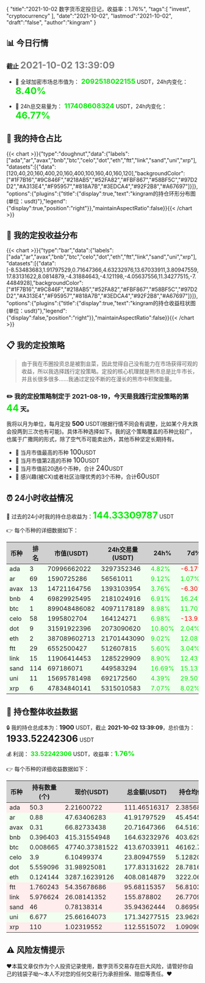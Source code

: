 {
"title":"2021-10-02 数字货币定投日记，收益率：1.76%",
"tags":[
"invest",
"cryptocurrency"
],
"date":"2021-10-02",
"lastmod":"2021-10-02",
"draft":"false",
"author":"kingram"
}

##  📊 今日行情
### 截止 <font color=grey size=5 >**2021-10-02 13:39:09**</font>
- 🍖 全球加密市场总市值为：<font color=#00EC00 size=4 > **2092518022155**</font> USDT，24h内变化：<font color=#00EC00 size=5 > **8.40%**</font>

- 🍤 24h总交易量为：<font color=#00EC00 size=4 > **117408608324**</font> USDT，24h内变化：<font color=#00EC00 size=5 > **46.77%**</font>

## 🎨 我的持仓占比
{{< chart >}}{"type":"doughnut","data":{"labels":["ada","ar","avax","bnb","btc","celo","dot","eth","ftt","link","sand","uni","xrp"],"datasets":[{"data":[120,40,20,160,400,20,160,400,100,160,40,160,120],"backgroundColor":["#1F7B16","#9C846F","#218AB5","#52FA82","#FBF867","#58BF5C","#97D2D2","#A313E4","#F95957","#818A7B","#3EDCA4","#92F2B8","#A67697"]}]},"options":{"plugins":{"title":{"display":true,"text":"kingram的持仓环形分布图(单位：usdt)"},"legend":{"display":true,"position":"right"}},"maintainAspectRatio":false}}{{< /chart >}}

## 🍺 我的定投收益分布
{{< chart >}}{"type":"bar","data":{"labels":["ada","ar","avax","bnb","btc","celo","dot","eth","ftt","link","sand","uni","xrp"],"datasets":[{"data":[-8.53483683,1.91797529,0.71647366,4.63232976,13.67033911,3.80947559,17.83131622,8.0814879,-4.31884643,-4.121198,-4.05637556,11.34277515,-7.4484928],"backgroundColor":["#1F7B16","#9C846F","#218AB5","#52FA82","#FBF867","#58BF5C","#97D2D2","#A313E4","#F95957","#818A7B","#3EDCA4","#92F2B8","#A67697"]}]},"options":{"plugins":{"title":{"display":true,"text":"kingram的持仓收益柱状图(单位：usdt)"},"legend":{"display":false,"position":"right"}},"maintainAspectRatio":false}}{{< /chart >}}

## 📋 我的定投策略

> 由于我在币圈投资总是被割韭菜，因此觉得自己没有能力在市场获得可观的收益，所以我选择践行定投策略。定投的核心机理就是熊市总是比牛市长，并且长很多很多……我通过定投不断的在漫长的熊市中积聚能量。

### ✏️ 我的定投策略制定于 **2021-08-19**，今天是我践行定投策略的第<font color=#00EC00 size=5 > **44**</font> 天。
我将以月为单位，每月定投 <font size=3 ><strong> 500 </strong></font> USDT(根据行情不同会有调整，比如某个月大跌会投两到三次也有可能)。具体币种选择如下。我的这个策略覆盖的币种比较广，也属于广撒网的形式，除了空气币可能卖出外，其他币种坚定长期持有。

- 🥇 当月市值最高的币种 <font size=4 >100</font>USDT
- 🥈 当月市值第2高的币种 <font size=4 >100</font>USDT
- 🥉 当月市值前20选6个币种，合计 <font size=4 >240</font>USDT
- 🏅 感兴趣(被CX)或者社区治理优秀的3个币种，合计<font size=4 >60</font>USDT

## ⏰ 24小时收益情况
📌 过去的24小时我的持仓总收益为：<font color=#00EC00 size=5 >**144.33309787**</font> USDT

👉 每个币种的详细数据如下：
<table>
    <thead><tr bgcolor="#d0d0d0" ><th>币种</th><th>排名</th><th>市值(USDT)</th><th>24h交易量(USDT)</th><th>24h%</th><th>7d%</th><th>24h收益</th></tr></thead>
    <tbody>
    <tr>
        <td bgcolor=#F0FFF0>ada</td>
        <td bgcolor=#F0FFF0>3</td>
        <td bgcolor=#F0FFF0>70996662022</td>
        <td bgcolor=#F0FFF0>3297352346</td>
        <td bgcolor=#F0FFF0><font color=#00EC00>4.82%</font></td>
        <td bgcolor=#F0FFF0><font color=#FF0000>-6.17%</font></td>
        <td bgcolor=#F0FFF0><font color=#00EC00 size=3 ><strong>5.12260674</strong></font></td>
    </tr>
    <tr>
        <td bgcolor=#F0FFF0>ar</td>
        <td bgcolor=#F0FFF0>69</td>
        <td bgcolor=#F0FFF0>1590725286</td>
        <td bgcolor=#F0FFF0>56561011</td>
        <td bgcolor=#F0FFF0><font color=#00EC00>9.12%</font></td>
        <td bgcolor=#F0FFF0><font color=#00EC00>1.07%</font></td>
        <td bgcolor=#F0FFF0><font color=#00EC00 size=3 ><strong>3.50478011</strong></font></td>
    </tr>
    <tr>
        <td bgcolor=#F0FFF0>avax</td>
        <td bgcolor=#F0FFF0>13</td>
        <td bgcolor=#F0FFF0>14721164756</td>
        <td bgcolor=#F0FFF0>1393103954</td>
        <td bgcolor=#F0FFF0><font color=#00EC00>3.76%</font></td>
        <td bgcolor=#F0FFF0><font color=#FF0000>-6.30%</font></td>
        <td bgcolor=#F0FFF0><font color=#00EC00 size=3 ><strong>0.75051393</strong></font></td>
    </tr>
    <tr>
        <td bgcolor=#F0FFF0>bnb</td>
        <td bgcolor=#F0FFF0>4</td>
        <td bgcolor=#F0FFF0>69829925495</td>
        <td bgcolor=#F0FFF0>2181024916</td>
        <td bgcolor=#F0FFF0><font color=#00EC00>6.91%</font></td>
        <td bgcolor=#F0FFF0><font color=#00EC00>16.24%</font></td>
        <td bgcolor=#F0FFF0><font color=#00EC00 size=3 ><strong>10.63537863</strong></font></td>
    </tr>
    <tr>
        <td bgcolor=#F0FFF0>btc</td>
        <td bgcolor=#F0FFF0>1</td>
        <td bgcolor=#F0FFF0>899048486082</td>
        <td bgcolor=#F0FFF0>40971178189</td>
        <td bgcolor=#F0FFF0><font color=#00EC00>8.98%</font></td>
        <td bgcolor=#F0FFF0><font color=#00EC00>11.70%</font></td>
        <td bgcolor=#F0FFF0><font color=#00EC00 size=3 ><strong>34.07014995</strong></font></td>
    </tr>
    <tr>
        <td bgcolor=#F0FFF0>celo</td>
        <td bgcolor=#F0FFF0>58</td>
        <td bgcolor=#F0FFF0>1995802704</td>
        <td bgcolor=#F0FFF0>164124271</td>
        <td bgcolor=#F0FFF0><font color=#00EC00>6.98%</font></td>
        <td bgcolor=#F0FFF0><font color=#FF0000>-13.91%</font></td>
        <td bgcolor=#F0FFF0><font color=#00EC00 size=3 ><strong>1.55294155</strong></font></td>
    </tr>
    <tr>
        <td bgcolor=#F0FFF0>dot</td>
        <td bgcolor=#F0FFF0>9</td>
        <td bgcolor=#F0FFF0>31591922396</td>
        <td bgcolor=#F0FFF0>2073090620</td>
        <td bgcolor=#F0FFF0><font color=#00EC00>10.80%</font></td>
        <td bgcolor=#F0FFF0><font color=#00EC00>2.04%</font></td>
        <td bgcolor=#F0FFF0><font color=#00EC00 size=3 ><strong>17.33475092</strong></font></td>
    </tr>
    <tr>
        <td bgcolor=#F0FFF0>eth</td>
        <td bgcolor=#F0FFF0>2</td>
        <td bgcolor=#F0FFF0>387089602713</td>
        <td bgcolor=#F0FFF0>21701443090</td>
        <td bgcolor=#F0FFF0><font color=#00EC00>9.02%</font></td>
        <td bgcolor=#F0FFF0><font color=#00EC00>12.08%</font></td>
        <td bgcolor=#F0FFF0><font color=#00EC00 size=3 ><strong>33.77870203</strong></font></td>
    </tr>
    <tr>
        <td bgcolor=#F0FFF0>ftt</td>
        <td bgcolor=#F0FFF0>29</td>
        <td bgcolor=#F0FFF0>6552500427</td>
        <td bgcolor=#F0FFF0>512607815</td>
        <td bgcolor=#F0FFF0><font color=#00EC00>5.60%</font></td>
        <td bgcolor=#F0FFF0><font color=#00EC00>3.04%</font></td>
        <td bgcolor=#F0FFF0><font color=#00EC00 size=3 ><strong>5.0737535</strong></font></td>
    </tr>
    <tr>
        <td bgcolor=#F0FFF0>link</td>
        <td bgcolor=#F0FFF0>15</td>
        <td bgcolor=#F0FFF0>11906414453</td>
        <td bgcolor=#F0FFF0>1285229909</td>
        <td bgcolor=#F0FFF0><font color=#00EC00>8.90%</font></td>
        <td bgcolor=#F0FFF0><font color=#00EC00>12.43%</font></td>
        <td bgcolor=#F0FFF0><font color=#00EC00 size=3 ><strong>12.73331759</strong></font></td>
    </tr>
    <tr>
        <td bgcolor=#F0FFF0>sand</td>
        <td bgcolor=#F0FFF0>114</td>
        <td bgcolor=#F0FFF0>697186071</td>
        <td bgcolor=#F0FFF0>449583294</td>
        <td bgcolor=#F0FFF0><font color=#00EC00>16.69%</font></td>
        <td bgcolor=#F0FFF0><font color=#00EC00>15.13%</font></td>
        <td bgcolor=#F0FFF0><font color=#00EC00 size=3 ><strong>5.14060589</strong></font></td>
    </tr>
    <tr>
        <td bgcolor=#F0FFF0>uni</td>
        <td bgcolor=#F0FFF0>11</td>
        <td bgcolor=#F0FFF0>15695781498</td>
        <td bgcolor=#F0FFF0>692172560</td>
        <td bgcolor=#F0FFF0><font color=#00EC00>4.39%</font></td>
        <td bgcolor=#F0FFF0><font color=#00EC00>29.50%</font></td>
        <td bgcolor=#F0FFF0><font color=#00EC00 size=3 ><strong>7.2029697</strong></font></td>
    </tr>
    <tr>
        <td bgcolor=#F0FFF0>xrp</td>
        <td bgcolor=#F0FFF0>6</td>
        <td bgcolor=#F0FFF0>47834840141</td>
        <td bgcolor=#F0FFF0>5315010583</td>
        <td bgcolor=#F0FFF0><font color=#00EC00>7.07%</font></td>
        <td bgcolor=#F0FFF0><font color=#00EC00>8.02%</font></td>
        <td bgcolor=#F0FFF0><font color=#00EC00 size=3 ><strong>7.43262733</strong></font></td>
    </tr>
    </tbody>
</table>

## 🎯 持仓整体收益数据

🔒 我的持仓总成本为：<font size=3 >**1900**</font> USDT，截止 **2021-10-02 13:39:09**，总价值为：<font  size=5 >**1933.52242306**</font> USDT

💰 利润： <font color=#00EC00 size=3 >**33.52242306**</font> USDT，收益率：<font color=#00EC00 size=4 >**1.76%**</font>

👉 每个币种的详细收益数据如下：

<table>
    <thead><tr bgcolor="#d0d0d0" ><th>币种</th><th>持有数量(个)</th><th>现价(USDT)</th><th>总金额(USDT)</th><th>持仓均价(USDT)</th><th>成本(USDT)</th><th>利润(USDT)</th><th>收益率</th></tr></thead>
    <tbody>
    <tr>
        <td bgcolor=#FFECEC>ada</td>
        <td bgcolor=#FFECEC>50.3</td>
        <td bgcolor=#FFECEC>2.21600722</td>
        <td bgcolor=#FFECEC>111.46516317</td>
        <td bgcolor=#FFECEC>2.38568588</td>
        <td bgcolor=#FFECEC>120</td>
        <td bgcolor=#FFECEC>-8.53483683</td>
        <td bgcolor=#FFECEC><font color=#FF0000 size=3 ><strong>-7.11%</strong></font></td>
    </tr>
    <tr>
        <td bgcolor=#F0FFF0>ar</td>
        <td bgcolor=#F0FFF0>0.88</td>
        <td bgcolor=#F0FFF0>47.63406283</td>
        <td bgcolor=#F0FFF0>41.91797529</td>
        <td bgcolor=#F0FFF0>45.45454545</td>
        <td bgcolor=#F0FFF0>40</td>
        <td bgcolor=#F0FFF0>1.91797529</td>
        <td bgcolor=#F0FFF0><font color=#00EC00 size=3 ><strong>4.79%</strong></font></td>
    </tr>
    <tr>
        <td bgcolor=#F0FFF0>avax</td>
        <td bgcolor=#F0FFF0>0.31</td>
        <td bgcolor=#F0FFF0>66.82733438</td>
        <td bgcolor=#F0FFF0>20.71647366</td>
        <td bgcolor=#F0FFF0>64.51612903</td>
        <td bgcolor=#F0FFF0>20</td>
        <td bgcolor=#F0FFF0>0.71647366</td>
        <td bgcolor=#F0FFF0><font color=#00EC00 size=3 ><strong>3.58%</strong></font></td>
    </tr>
    <tr>
        <td bgcolor=#F0FFF0>bnb</td>
        <td bgcolor=#F0FFF0>0.396403</td>
        <td bgcolor=#F0FFF0>415.31554948</td>
        <td bgcolor=#F0FFF0>164.63232976</td>
        <td bgcolor=#F0FFF0>403.62963953</td>
        <td bgcolor=#F0FFF0>160</td>
        <td bgcolor=#F0FFF0>4.63232976</td>
        <td bgcolor=#F0FFF0><font color=#00EC00 size=3 ><strong>2.90%</strong></font></td>
    </tr>
    <tr>
        <td bgcolor=#F0FFF0>btc</td>
        <td bgcolor=#F0FFF0>0.008665</td>
        <td bgcolor=#F0FFF0>47740.37381522</td>
        <td bgcolor=#F0FFF0>413.67033911</td>
        <td bgcolor=#F0FFF0>46162.72360069</td>
        <td bgcolor=#F0FFF0>400</td>
        <td bgcolor=#F0FFF0>13.67033911</td>
        <td bgcolor=#F0FFF0><font color=#00EC00 size=3 ><strong>3.42%</strong></font></td>
    </tr>
    <tr>
        <td bgcolor=#F0FFF0>celo</td>
        <td bgcolor=#F0FFF0>3.9</td>
        <td bgcolor=#F0FFF0>6.10499374</td>
        <td bgcolor=#F0FFF0>23.80947559</td>
        <td bgcolor=#F0FFF0>5.12820513</td>
        <td bgcolor=#F0FFF0>20</td>
        <td bgcolor=#F0FFF0>3.80947559</td>
        <td bgcolor=#F0FFF0><font color=#00EC00 size=3 ><strong>19.05%</strong></font></td>
    </tr>
    <tr>
        <td bgcolor=#F0FFF0>dot</td>
        <td bgcolor=#F0FFF0>5.559096</td>
        <td bgcolor=#F0FFF0>31.98925081</td>
        <td bgcolor=#F0FFF0>177.83131622</td>
        <td bgcolor=#F0FFF0>28.78165802</td>
        <td bgcolor=#F0FFF0>160</td>
        <td bgcolor=#F0FFF0>17.83131622</td>
        <td bgcolor=#F0FFF0><font color=#00EC00 size=3 ><strong>11.14%</strong></font></td>
    </tr>
    <tr>
        <td bgcolor=#F0FFF0>eth</td>
        <td bgcolor=#F0FFF0>0.124144</td>
        <td bgcolor=#F0FFF0>3287.16239126</td>
        <td bgcolor=#F0FFF0>408.0814879</td>
        <td bgcolor=#F0FFF0>3222.06469906</td>
        <td bgcolor=#F0FFF0>400</td>
        <td bgcolor=#F0FFF0>8.0814879</td>
        <td bgcolor=#F0FFF0><font color=#00EC00 size=3 ><strong>2.02%</strong></font></td>
    </tr>
    <tr>
        <td bgcolor=#FFECEC>ftt</td>
        <td bgcolor=#FFECEC>1.760243</td>
        <td bgcolor=#FFECEC>54.35678686</td>
        <td bgcolor=#FFECEC>95.68115357</td>
        <td bgcolor=#FFECEC>56.81033812</td>
        <td bgcolor=#FFECEC>100</td>
        <td bgcolor=#FFECEC>-4.31884643</td>
        <td bgcolor=#FFECEC><font color=#FF0000 size=3 ><strong>-4.32%</strong></font></td>
    </tr>
    <tr>
        <td bgcolor=#FFECEC>link</td>
        <td bgcolor=#FFECEC>5.976624</td>
        <td bgcolor=#FFECEC>26.08141352</td>
        <td bgcolor=#FFECEC>155.878802</td>
        <td bgcolor=#FFECEC>26.77096635</td>
        <td bgcolor=#FFECEC>160</td>
        <td bgcolor=#FFECEC>-4.121198</td>
        <td bgcolor=#FFECEC><font color=#FF0000 size=3 ><strong>-2.58%</strong></font></td>
    </tr>
    <tr>
        <td bgcolor=#FFECEC>sand</td>
        <td bgcolor=#FFECEC>46</td>
        <td bgcolor=#FFECEC>0.78138314</td>
        <td bgcolor=#FFECEC>35.94362444</td>
        <td bgcolor=#FFECEC>0.86956522</td>
        <td bgcolor=#FFECEC>40</td>
        <td bgcolor=#FFECEC>-4.05637556</td>
        <td bgcolor=#FFECEC><font color=#FF0000 size=3 ><strong>-10.14%</strong></font></td>
    </tr>
    <tr>
        <td bgcolor=#F0FFF0>uni</td>
        <td bgcolor=#F0FFF0>6.677</td>
        <td bgcolor=#F0FFF0>25.66164073</td>
        <td bgcolor=#F0FFF0>171.34277515</td>
        <td bgcolor=#F0FFF0>23.96285757</td>
        <td bgcolor=#F0FFF0>160</td>
        <td bgcolor=#F0FFF0>11.34277515</td>
        <td bgcolor=#F0FFF0><font color=#00EC00 size=3 ><strong>7.09%</strong></font></td>
    </tr>
    <tr>
        <td bgcolor=#FFECEC>xrp</td>
        <td bgcolor=#FFECEC>110</td>
        <td bgcolor=#FFECEC>1.02319552</td>
        <td bgcolor=#FFECEC>112.5515072</td>
        <td bgcolor=#FFECEC>1.09090909</td>
        <td bgcolor=#FFECEC>120</td>
        <td bgcolor=#FFECEC>-7.4484928</td>
        <td bgcolor=#FFECEC><font color=#FF0000 size=3 ><strong>-6.21%</strong></font></td>
    </tr>
    </tbody>
</table>

## ⚠️ 风险友情提示
❤️本篇文章仅作为个人投资记录使用，数字货币交易存在巨大风险，请管好你自己的钱袋子呦～本人不对您的任何交易行为承担担保、赔偿等责任。❤️